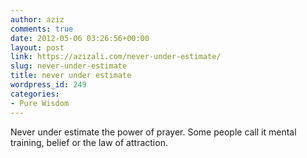 ```yaml
---
author: aziz
comments: true
date: 2012-05-06 03:26:56+00:00
layout: post
link: https://azizali.com/never-under-estimate/
slug: never-under-estimate
title: never under estimate
wordpress_id: 249
categories:
- Pure Wisdom
---
```


Never under estimate the power of prayer.
Some people call it mental training, belief or the law of attraction.
